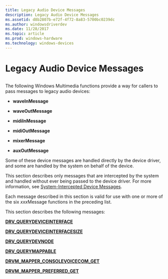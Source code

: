 ```yaml
---
title: Legacy Audio Device Messages
description: Legacy Audio Device Messages
ms.assetid: d8b2807b-e72f-4f72-8a83-5700bc0239dc
ms.author: windowsdriverdev
ms.date: 11/28/2017
ms.topic: article
ms.prod: windows-hardware
ms.technology: windows-devices
---
```


# Legacy Audio Device Messages


## <span id="ddk_legacy_audio_device_messages_ks"></span><span id="DDK_LEGACY_AUDIO_DEVICE_MESSAGES_KS"></span>


The following Windows Multimedia functions provide a way for callers to pass messages to legacy audio devices:

-   **waveInMessage**

-   **waveOutMessage**

-   **midiInMessage**

-   **midiOutMessage**

-   **mixerMessage**

-   **auxOutMessage**

Some of these device messages are handled directly by the device driver, and some are handled by the system on behalf of the device.

This section describes only messages that are intercepted by the system and handled without ever being passed to the device driver. For more information, see [System-Intercepted Device Messages](https://msdn.microsoft.com/library/windows/hardware/ff538507).

Each message described in this section is valid for use with one or more of the six *xxx*Message functions in the preceding list.

This section describes the following messages:

[**DRV\_QUERYDEVICEINTERFACE**](https://msdn.microsoft.com/library/windows/hardware/ff536363)

[**DRV\_QUERYDEVICEINTERFACESIZE**](https://msdn.microsoft.com/library/windows/hardware/ff536364)

[**DRV\_QUERYDEVNODE**](https://msdn.microsoft.com/library/windows/hardware/ff536365)

[**DRV\_QUERYMAPPABLE**](https://msdn.microsoft.com/library/windows/hardware/ff536366)

[**DRVM\_MAPPER\_CONSOLEVOICECOM\_GET**](https://msdn.microsoft.com/library/windows/hardware/ff536361)

[**DRVM\_MAPPER\_PREFERRED\_GET**](https://msdn.microsoft.com/library/windows/hardware/ff536362)

 

 





